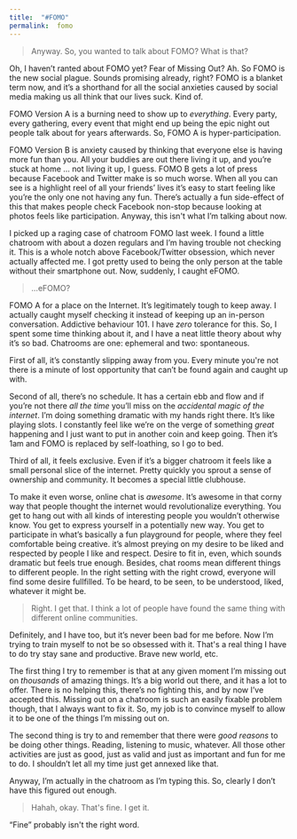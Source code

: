 ```yaml
---
title:	"#FOMO"
permalink:	fomo
---
```


> Anyway. So, you wanted to talk about FOMO? What is that?

Oh, I haven’t ranted about FOMO yet? Fear of Missing Out? Ah. So FOMO is the new social plague. Sounds promising already, right? FOMO is a blanket term now, and it’s a shorthand for all the social anxieties caused by social media making us all think that our lives suck. Kind of.

FOMO Version A is a burning need to show up to _everything_. Every party, every gathering, every event that might end up being the epic night out people talk about for years afterwards. So, FOMO A is hyper-participation.

FOMO Version B is anxiety caused by thinking that everyone else is having more fun than you. All your buddies are out there living it up, and you’re stuck at home ... not living it up, I guess. FOMO B gets a lot of press because Facebook and Twitter make is so much worse. When all you can see is a highlight reel of all your friends’ lives it’s easy to start feeling like you’re the only one not having any fun. There’s actually a fun side-effect of this that makes people check Facebook non-stop because looking at photos feels like participation. Anyway, this isn't what I’m talking about now.

I picked up a raging case of chatroom FOMO last week. I found a little chatroom with about a dozen regulars and I’m having trouble not checking it. This is a whole notch above Facebook/Twitter obsession, which never actually affected me. I got pretty used to being the only person at the table without their smartphone out. Now, suddenly, I caught eFOMO.

> ...eFOMO?

FOMO A for a place on the Internet. It’s legitimately tough to keep away. I actually caught myself checking it instead of keeping up an in-person conversation. Addictive behaviour 101. I have _zero_ tolerance for this. So, I spent some time thinking about it, and I have a neat little theory about why it’s so bad. Chatrooms are one: ephemeral and two: spontaneous.

First of all, it’s constantly slipping away from you. Every minute you're not there is a minute of lost opportunity that can’t be found again and caught up with.

Second of all, there’s no schedule. It has a certain ebb and flow and if you’re not there _all the time_ you’ll miss on the _accidental magic of the internet_. I’m doing something dramatic with my hands right there. It’s like playing slots. I constantly feel like we’re on the verge of something _great_ happening and I just want to put in another coin and keep going. Then it’s 1am and FOMO is replaced by self-loathing, so I go to bed.

Third of all, it feels exclusive. Even if it’s a bigger chatroom it feels like a small personal slice of the internet. Pretty quickly you sprout a sense of ownership and community. It becomes a special little clubhouse.

To make it even worse, online chat is _awesome_. It’s awesome in that corny way that people thought the internet would revolutionalize everything. You get to hang out with all kinds of interesting people you wouldn’t otherwise know. You get to express yourself in a potentially new way. You get to participate in what’s basically a fun playground for people, where they feel comfortable being creative. it’s almost preying on my desire to be liked and respected by people I like and respect. Desire to fit in, even, which sounds dramatic but feels true enough. Besides, chat rooms mean different things to different people. In the right setting with the right crowd, everyone will find some desire fullfilled. To be heard, to be seen, to be understood, liked, whatever it might be.

> Right. I get that. I think a lot of people have found the same thing with different online communities.

Definitely, and I have too, but it’s never been bad for me before. Now I’m trying to train myself to not be so obsessed with it. That's a real thing I have to do try stay sane and productive. Brave new world, etc.

The first thing I try to remember is that at any given moment I’m missing out on _thousands_ of amazing things. It’s a big world out there, and it has a lot to offer. There is no helping this, there’s no fighting this, and by now I’ve accepted this. Missing out on a chatroom is such an easily fixable problem though, that I always want to fix it. So, my job is to convince myself to allow it to be one of the things I’m missing out on.

The second thing is try to and remember that there were _good reasons_ to be doing other things. Reading, listening to music, whatever. All those other activities are just as good, just as valid and just as important and fun for me to do. I shouldn’t let all my time just get annexed like that.

Anyway, I’m actually in the chatroom as I’m typing this. So, clearly I don’t have this figured out enough.

> Hahah, okay. That's fine. I get it.

“Fine” probably isn't the right word.
